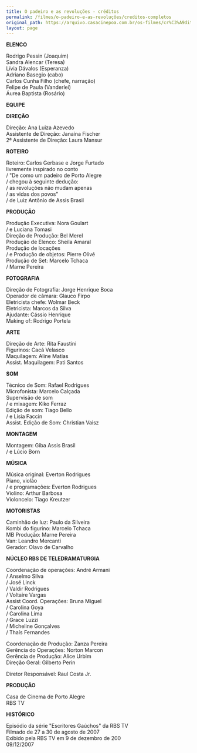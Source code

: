 ```yaml
---
title: O padeiro e as revoluções - créditos
permalink: /filmes/o-padeiro-e-as-revoluções/creditos-completos
original_path: https://arquivo.casacinepoa.com.br/os-filmes/cr%C3%A9ditos/o-padeiro-e-revolu%C3%A7%C3%B5es.html
layout: page
---
```

**ELENCO**

Rodrigo Pessin (Joaquim)\
Sandra Alencar (Teresa)\
Lívia Dávalos (Esperanza)\
Adriano Basegio (cabo)\
Carlos Cunha Filho (chefe, narração)\
Felipe de Paula (Vanderlei)\
Áurea Baptista (Rosário)

**EQUIPE**

**DIREÇÃO**

Direção: Ana Luiza Azevedo\
Assistente de Direção: Janaína Fischer\
2ª Assistente de Direção: Laura Mansur

**ROTEIRO**

Roteiro: Carlos Gerbase e Jorge Furtado\
livremente inspirado no conto\
/ "De como um padeiro de Porto Alegre\
/ chegou à seguinte dedução:\
/ as revoluções não mudam apenas\
/ as vidas dos povos"\
/ de Luiz Antônio de Assis Brasil

**PRODUÇÃO**

Produção Executiva: Nora Goulart\
/ e Luciana Tomasi\
Direção de Produção: Bel Merel\
Produção de Elenco: Sheila Amaral\
Produção de locações\
/ e Produção de objetos: Pierre Olivé\
Produção de Set: Marcelo Tchaca\
/ Marne Pereira

**FOTOGRAFIA**

Direção de Fotografia: Jorge Henrique Boca\
Operador de cãmara: Glauco Firpo\
Eletricista chefe: Wolmar Beck\
Eletricista: Marcos da Silva\
Ajudante: Cássio Henrique\
Making of: Rodrigo Portela

**ARTE**

Direção de Arte: Rita Faustini\
Figurinos: Cacá Velasco\
Maquilagem: Aline Matias\
Assist. Maquilagem: Pati Santos

**SOM**

Técnico de Som: Rafael Rodrigues\
Microfonista: Marcelo Calçada\
Supervisão de som\
/ e mixagem: Kiko Ferraz\
Edição de som: Tiago Bello\
/ e Lísia Faccin\
Assist. Edição de Som: Christian Vaisz

**MONTAGEM**

Montagem: Giba Assis Brasil\
/ e Lúcio Born

**MÚSICA**

Música original: Everton Rodrigues\
Piano, violão\
/ e programações: Everton Rodrigues\
Violino: Arthur Barbosa\
Violoncelo: Tiago Kreutzer

**MOTORISTAS**

Caminhão de luz: Paulo da Silveira\
Kombi do figurino: Marcelo Tchaca\
MB Produção: Marne Pereira\
Van: Leandro Mercanti\
Gerador: Olavo de Carvalho

**NÚCLEO RBS DE TELEDRAMATURGIA**

Coordenação de operações: André Armani\
/ Anselmo Silva\
/ José Linck\
/ Valdir Rodrigues\
/ Voltaire Vargas\
Assist Coord. Operações: Bruna Miguel\
/ Carolina Goya\
/ Carolina Lima\
/ Grace Luzzi\
/ Micheline Gonçalves\
/ Thaís Fernandes

Coordenação de Produção: Zanza Pereira\
Gerência do Operações: Norton Marcon\
Gerência de Produção: Alice Urbim\
Direção Geral: Gilberto Perin

Diretor Responsável: Raul Costa Jr.

**PRODUÇÃO**

Casa de Cinema de Porto Alegre\
RBS TV

**HISTÓRICO**

Episódio da série "Escritores Gaúchos" da RBS TV\
Filmado de 27 a 30 de agosto de 2007\
Exibido pela RBS TV em 9 de dezembro de 200\
09/12/2007